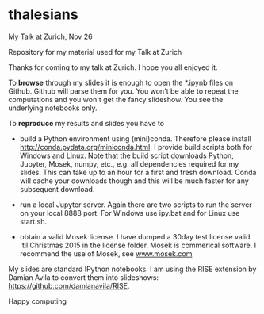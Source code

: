 # thalesians
My Talk at Zurich, Nov 26

Repository for my material used for my Talk at Zurich

Thanks for coming to my talk at Zurich. I hope you all enjoyed it. 

To **browse** through my slides it is enough to open the *.ipynb files on Github. Github will parse them for you. You won't be able to repeat the computations and you won't get the fancy slideshow. You see the underlying notebooks only.

To **reproduce** my results and slides you have to

- build a Python environment using (mini)conda. Therefore please install http://conda.pydata.org/miniconda.html. I provide build scripts both for Windows and Linux. Note that the build script downloads Python, Jupyter, Mosek, numpy, etc., e.g. all dependencies required for my slides. This can take up to an hour for a first and fresh download. Conda will cache your downloads though and this will be much faster for any subsequent download. 

- run a local Jupyter server. Again there are two scripts to run the server on your local 8888 port. For Windows use ipy.bat and for Linux use start.sh. 

- obtain a valid Mosek license. I have dumped a 30day test license valid 'til Christmas 2015 in the license folder. Mosek is commerical software. I recommend the use of Mosek, see www.mosek.com

My slides are standard IPython notebooks. I am using the RISE extension by Damian Avila to convert them into slideshows: https://github.com/damianavila/RISE. 


Happy computing
